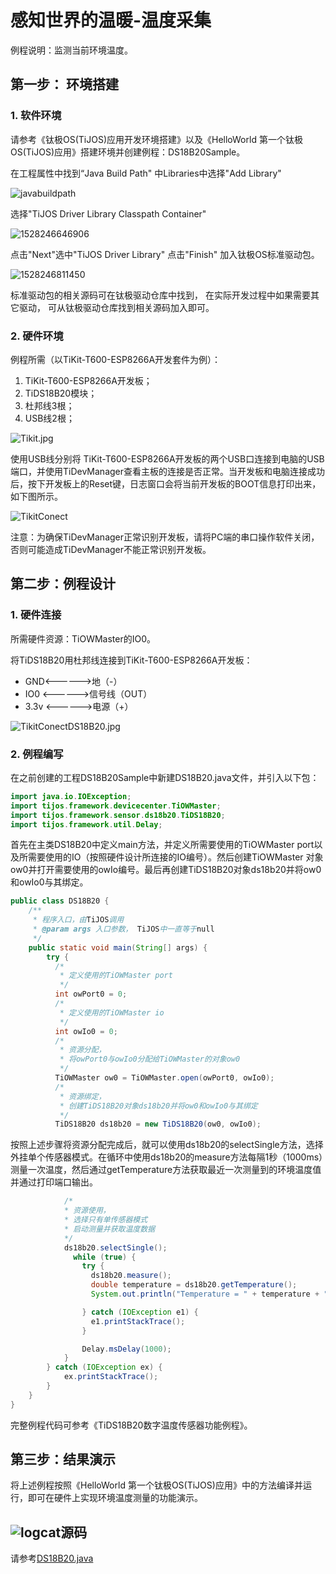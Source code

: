 # 感知世界的温暖-温度采集

例程说明：监测当前环境温度。

## 第一步： 环境搭建

### 1. 软件环境

请参考《钛极OS(TiJOS)应用开发环境搭建》以及《HelloWorld 第一个钛极OS(TiJOS)应用》搭建环境并创建例程：DS18B20Sample。


在工程属性中找到“Java Build Path" 中Libraries中选择"Add Library" 

![javabuildpath](..\img\javabuildpath.png)



选择"TiJOS Driver Library Classpath Container" 

![1528246646906](..\img\addlibrary.png)

点击"Next"选中"TiJOS Driver Library" 点击"Finish" 加入钛极OS标准驱动包。



![1528246811450](..\img\DriverLibrary.png)



标准驱动包的相关源码可在钛极驱动仓库中找到， 在实际开发过程中如果需要其它驱动， 可从钛极驱动仓库找到相关源码加入即可。


### 2. 硬件环境

例程所需（以TiKit-T600-ESP8266A开发套件为例）：

1. TiKit-T600-ESP8266A开发板；
2. TiDS18B20模块；
3. 杜邦线3根；
4. USB线2根；

![Tikit.jpg](./img/Tikit.jpg)

使用USB线分别将 TiKit-T600-ESP8266A开发板的两个USB口连接到电脑的USB端口，并使用TiDevManager查看主板的连接是否正常。当开发板和电脑连接成功后，按下开发板上的Reset键，日志窗口会将当前开发板的BOOT信息打印出来，如下图所示。

![TikitConect](./img/TikitConect.png)

注意：为确保TiDevManager正常识别开发板，请将PC端的串口操作软件关闭，否则可能造成TiDevManager不能正常识别开发板。

## 第二步：例程设计

### 1. 硬件连接

所需硬件资源：TiOWMaster的IO0。

将TiDS18B20用杜邦线连接到TiKit-T600-ESP8266A开发板：

- GND<------>地（-）
- IO0  <------>信号线（OUT）
- 3.3v <------>电源（+）

![TikitConectDS18B20.jpg](./img/TikitConectDS18B20.jpg)

### 2. 例程编写

在之前创建的工程DS18B20Sample中新建DS18B20.java文件，并引入以下包：

```java
import java.io.IOException;
import tijos.framework.devicecenter.TiOWMaster;
import tijos.framework.sensor.ds18b20.TiDS18B20;
import tijos.framework.util.Delay;
```

首先在主类DS18B20中定义main方法，并定义所需要使用的TiOWMaster port以及所需要使用的IO（按照硬件设计所连接的IO编号）。然后创建TiOWMaster 对象ow0并打开需要使用的owIo编号。最后再创建TiDS18B20对象ds18b20并将ow0和owIo0与其绑定。

```java
public class DS18B20 {
	/**
	 * 程序入口，由TiJOS调用
	 * @param args 入口参数， TiJOS中一直等于null
	 */
	public static void main(String[] args) {
      	try {
          /*
           * 定义使用的TiOWMaster port
           */
          int owPort0 = 0;
          /*
           * 定义使用的TiOWMaster io
           */
          int owIo0 = 0;
          /*
           * 资源分配，
           * 将owPort0与owIo0分配给TiOWMaster的对象ow0
           */			
          TiOWMaster ow0 = TiOWMaster.open(owPort0, owIo0);
          /*
           * 资源绑定，
           * 创建TiDS18B20对象ds18b20并将ow0和owIo0与其绑定
           */	
          TiDS18B20 ds18b20 = new TiDS18B20(ow0, owIo0);
```

按照上述步骤将资源分配完成后，就可以使用ds18b20的selectSingle方法，选择外挂单个传感器模式。在循环中使用ds18b20的measure方法每隔1秒（1000ms）测量一次温度，然后通过getTemperature方法获取最近一次测量到的环境温度值并通过打印端口输出。

```java
            /*
            * 资源使用，
            * 选择只有单传感器模式
            * 启动测量并获取温度数据
            */
			ds18b20.selectSingle();
              while (true) {
                try {
                  ds18b20.measure();
                  double temperature = ds18b20.getTemperature();
                  System.out.println("Temperature = " + temperature + " C");

                } catch (IOException e1) {
                  e1.printStackTrace();
                }

                Delay.msDelay(1000);
			}
		} catch (IOException ex) {
			ex.printStackTrace();
		}
	}
}
```

完整例程代码可参考《TiDS18B20数字温度传感器功能例程》。

## 第三步：结果演示

将上述例程按照《HelloWorld 第一个钛极OS(TiJOS)应用》中的方法编译并运行，即可在硬件上实现环境温度测量的功能演示。

## ![logcat](./img/logcat.png)源码

请参考[DS18B20.java](./src/DS18B20.java)